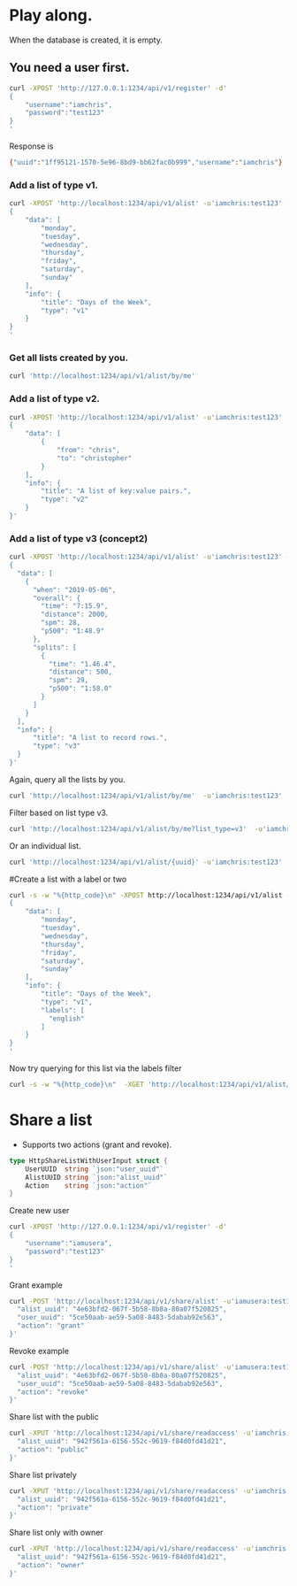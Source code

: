


# Play along.
When the database is created, it is empty.

## You need a user first.
```sh
curl -XPOST 'http://127.0.0.1:1234/api/v1/register' -d'
{
    "username":"iamchris",
    "password":"test123"
}
'
```
Response is
```sh
{"uuid":"1ff95121-1570-5e96-8bd9-bb62fac0b999","username":"iamchris"}
```

### Add a list of type v1.

```sh
curl -XPOST 'http://localhost:1234/api/v1/alist' -u'iamchris:test123' -d'
{
    "data": [
        "monday",
        "tuesday",
        "wednesday",
        "thursday",
        "friday",
        "saturday",
        "sunday"
    ],
    "info": {
        "title": "Days of the Week",
        "type": "v1"
    }
}
'
```

### Get all lists created by you.
```sh
curl 'http://localhost:1234/api/v1/alist/by/me'
```

### Add a list of type v2.

```sh
curl -XPOST 'http://localhost:1234/api/v1/alist' -u'iamchris:test123' -d'
{
    "data": [
        {
            "from": "chris",
            "to": "christopher"
        }
    ],
    "info": {
        "title": "A list of key:value pairs.",
        "type": "v2"
    }
}'
```

### Add a list of type v3 (concept2)
```sh
curl -XPOST 'http://localhost:1234/api/v1/alist' -u'iamchris:test123' -d'
{
  "data": [
    {
      "when": "2019-05-06",
      "overall": {
        "time": "7:15.9",
        "distance": 2000,
        "spm": 28,
        "p500": "1:48.9"
      },
      "splits": [
        {
          "time": "1.46.4",
          "distance": 500,
          "spm": 29,
          "p500": "1:58.0"
        }
      ]
    }
  ],
  "info": {
      "title": "A list to record rows.",
      "type": "v3"
  }
}'
```

Again, query all the lists by you.
```sh
curl 'http://localhost:1234/api/v1/alist/by/me'  -u'iamchris:test123'
```

Filter based on list type v3.
```sh
curl 'http://localhost:1234/api/v1/alist/by/me?list_type=v3'  -u'iamchris:test123'
```

Or an individual list.
```sh
curl 'http://localhost:1234/api/v1/alist/{uuid}' -u'iamchris:test123'
```

#Create a list with a label or two
```sh
curl -s -w "%{http_code}\n" -XPOST http://localhost:1234/api/v1/alist -u'iamchris:test123' -d'
{
    "data": [
        "monday",
        "tuesday",
        "wednesday",
        "thursday",
        "friday",
        "saturday",
        "sunday"
    ],
    "info": {
        "title": "Days of the Week",
        "type": "v1",
        "labels": [
          "english"
        ]
    }
}
'
```

Now try querying for this list via the labels filter
```sh
curl -s -w "%{http_code}\n"  -XGET 'http://localhost:1234/api/v1/alist/by/me?labels=english' -u'iamchris:test123'
```


# Share a list
- Supports two actions (grant and revoke).

```go
type HttpShareListWithUserInput struct {
	UserUUID  string `json:"user_uuid"`
	AlistUUID string `json:"alist_uuid"`
	Action    string `json:"action"`
}
```

Create new user
```sh
curl -XPOST 'http://127.0.0.1:1234/api/v1/register' -d'
{
    "username":"iamusera",
    "password":"test123"
}
'
```

Grant example
```sh
curl -POST 'http://localhost:1234/api/v1/share/alist' -u'iamusera:test123' -d '{
  "alist_uuid": "4e63bfd2-067f-5b58-8b8a-80a07f520825",
  "user_uuid": "5ce50aab-ae59-5a08-8483-5dabab92e563",
  "action": "grant"
}'
```

Revoke example
```sh
curl -POST 'http://localhost:1234/api/v1/share/alist' -u'iamusera:test123' -d '{
  "alist_uuid": "4e63bfd2-067f-5b58-8b8a-80a07f520825",
  "user_uuid": "5ce50aab-ae59-5a08-8483-5dabab92e563",
  "action": "revoke"
}'
```


Share list with the public
```sh
curl -XPUT 'http://localhost:1234/api/v1/share/readaccess' -u'iamchris:test123' -d '{
  "alist_uuid": "942f561a-6156-552c-9619-f84d0fd41d21",
  "action": "public"
}'
```

Share list privately
```sh
curl -XPUT 'http://localhost:1234/api/v1/share/readaccess' -u'iamchris:test123' -d '{
  "alist_uuid": "942f561a-6156-552c-9619-f84d0fd41d21",
  "action": "private"
}'
```

Share list only with owner
```sh
curl -XPUT 'http://localhost:1234/api/v1/share/readaccess' -u'iamchris:test123' -d '{
  "alist_uuid": "942f561a-6156-552c-9619-f84d0fd41d21",
  "action": "owner"
}'
